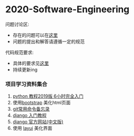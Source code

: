 # 2020-Software-Engineering
问题讨论区:
- 存在的问题可以在[这里](https://shimo.im/docs/k36KKWPVTQWghYWV)
- 问题的提出和解答请遵循一定的规范

代码规范要求:
- 具体的要求见[这里](./style.md)
- 持续更新ing

### 项目学习资料集合

1. [python 教程2019版 6小时完全入门](https://www.bilibili.com/video/av75855831?from=search&seid=2452323901678866958)
2.  使用[bootstrap]( https://getbootstrap.com/docs/4.4/getting-started/introduction/ ) 美化html页面
3.  [git常用命令备忘录](https://git.io/Jv6uY)
4. [django 入门教程](https://www.jianshu.com/p/6ae4e1af34fb )  
5. [django 官方网站(中文版)](https://docs.djangoproject.com/zh-hans/3.0)
6. 使用 [layui](https://www.layui.com/doc/) 美化界面
